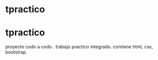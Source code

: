 # tpractico
# tpractico
proyecto  codo a codo . trabajo practico integrado. contiene html, css, bootstrap.
